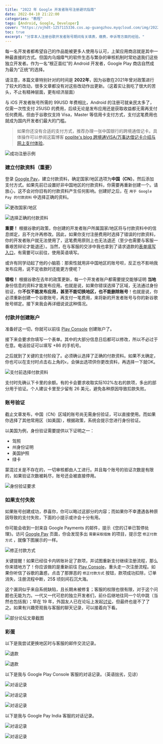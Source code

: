 ```yaml
---
title: "2022 年 Google 开发者账号注册避坑指南"
date: 2022-04-10 21:22:00
categories: "教程"
tags: [Android, Google, Developer]
cover: "https://ojhdt-1257115336.cos.ap-guangzhou.myqcloud.com/img/20220410/0.png"
toc: true
excerpt: "分享本人注册谷歌开发者账号期间有关填表，缴费，申诉等方面的经验。"
---
```

每一名开发者都希望自己的作品能被更多人使用与认可，上架应用商店就是其中一种最直接的方式。但国内乌烟瘴气的软件生态与繁杂的审核机制时常劝退我们这些独立开发者。作为一名“根正苗红”的 Android 开发者，Google Play 商店自然成为最为“正统”的选择。

请注意，本篇文章特别针对的时间是 **2022年**，因为谷歌在2021年曾对政策进行了较大的改动，很多文章都没有对这些改动作出更新。（这着实让我吃了很大的苦头，不止有精神层面，更有经济层面）

与 iOS 开发者账号所需的 99USD 年费相比，Android 的注册可就亲民太多了，仅需一次性支付 25USD 的费用，后续无论是发布应用还是获取收益都无需再支付任何费用。但由于谷歌仅支持 Visa，Master 等信用卡支付方式，支付这笔费用也就成为国内开发者们最大的门槛。
>如果你还没有合适的支付方式，推荐办理一张中国银行的跨境通借记卡。具体操作可以参阅这篇博客 [poplite's blog 跨境通VISA/万事达借记卡介绍与网上支付体验](https://poplite.xyz/post/2018/03/05/boc-debit-card-guide-for-online-payment.html)。

![成功注册示例](https://ojhdt-1257115336.cos.ap-guangzhou.myqcloud.com/img/20220410/14.png)

### 建立付款资料（重要）

登录 [Google Pay](https://pay.google.com/)，建立付款资料，确定国家/地区选项为**中国（CN）**。然后添加支付方式。如果先前已设置好非中国地区的付款资料，你需要再重新创建一个。请放心，这不会对你旧有的付款资料产生任何影响。创建好之后，在 `用于 Google Pay 的付款资料` 中选择正确的资料。

![更改国家/地区](https://ojhdt-1257115336.cos.ap-guangzhou.myqcloud.com/img/20220410/1.png)

![选择正确的付款资料](https://ojhdt-1257115336.cos.ap-guangzhou.myqcloud.com/img/20220410/2.png)

**重要！** 根据谷歌的政策，你创建的开发者账户所属国家/地区将与付款资料中的信息绑定，且不允许再修改。因此，如果你支付注册费用时选择了错误的付款资料，你的开发者账户就无法使用了，这笔费用原则上也无法退还（至少也需要与客服一番艰苦辩论才能退还）。当然，在与客服的交涉中我也拿到了请求退款的[表单填写入口](https://support.google.com/googleplay/android-developer/contact/idv_form?hl=en)，有需要可以前往，使用英语填写。

或许有同学动起了他的小脑筋：那索性就用非中国地区的账号呗，反正也不影响我发布应用，说不定收款时还能更方便呢？

**错啦！** 根据谷歌在去年的政策更新，每一个开发者账户都需要提交能够证明 **当地** 身份信息的资料才能发布应用。也就是说，如果你错误选择了区域，无法通过身份验证，你**不仅不能发布应用，甚至不能切换地区，也不能删除账号**！也就是说，你必须重新创建一个谷歌账号，再支付一笔费用，来将新的开发者账号与你的新谷歌账号绑定。接下来我会再详细说说这种情况。

### 付款并创建账户

准备好这一切，你就可以前往 [Play Console](https://play.google.com/console/signup) 创建账户了。

接下来会要求你填写一个表单。其中的大部分信息日后都可以修改，所以不必过于在意。电话验证可以填写 +86 的手机号。

之后就到了关键的支付阶段了。必须确认选择了正确的付款资料。如果不太确定，你也可以在支付时点击右上角的`x`，会弹出选项供你更改资料，再选择一下就OK。

![支付前选择付款资料](https://ojhdt-1257115336.cos.ap-guangzhou.myqcloud.com/img/20220410/3.png)

支付时先确认下卡里的余额。有的卡会要求收取实际102%左右的款项，多出的部分用于验证。个人建议卡里至少留有 26 美元，避免各种原因导致扣款失败。

### 账号验证

截止文章发布，中国（CN）区域的账号尚无需身份验证，可以直接使用。而如果你选择了其他常用区（如美国），根据政策，系统会提示您进行身份验证。

以美国为例，身份验证需要提供以下证明之一：

- 驾照
- 州身份证明
- 美国护照
- 绿卡

蒙混过关是不存在的，一切审核都由人工进行。并且每个账号的验证次数是有限的，如果验证次数被耗尽，账号还会被直接停用。

![身份验证要求](https://ojhdt-1257115336.cos.ap-guangzhou.myqcloud.com/img/20220410/4.png)

### 如果支付失败

如果账号创建成功，恭喜你，你可以略过这部分的内容；而如果你不幸遭遇各种原因导致的支付失败，下面的小提示或许会十分有用。

你可能会收到一封来自 Google Payments 的邮件，提示《您的订单已暂停处理》。访问 [Google Pay](https://pay.google.com/) 页面，你会发现多出 `需要采取措施` 的项目，提示您 `修正付款方式` ，就像下图展示的一样。

![修正付款方式](https://ojhdt-1257115336.cos.ap-guangzhou.myqcloud.com/img/20220410/5.png)

关键提醒！如果已经往卡内转账补足了款项，并试图重新支付继续注册流程，那么你来错地方了！你应该做的是重新前往 [Play Console](https://play.google.com/console/signup)，重头走一次注册流程。如果你听信了谷歌的蛊惑，点击了那罪恶的 `修正付款方式` 按钮，款项成功扣除，订单消失，注册流程中断，25$ 顷刻间石沉大海。

这个漏洞似乎来自系统缺陷，且长期未被修复；客服的权限也很有限，对于这个问题也无能为力。一代又一代可悲的独立开发者们，前仆后继地往同一个坑中跳（当然也包括我）；早在 19 年，外国友人已在论坛上发起[讨论](https://support.google.com/googleplay/thread/17196697?hl=en)，但最终也是不了了之。如果有兴趣旁观我与客服的聊天记录，可以接着向下看。

![部分论坛文章截图](https://ojhdt-1257115336.cos.ap-guangzhou.myqcloud.com/img/20220410/15.png)

### 彩蛋
以下是我尝试更换地区时与客服的邮件交流记录。

![退款](https://ojhdt-1257115336.cos.ap-guangzhou.myqcloud.com/img/20220410/6.png)

![退款](https://ojhdt-1257115336.cos.ap-guangzhou.myqcloud.com/img/20220410/7.png)

以下是我与 Google Play Console 客服的对话记录。（英语拙劣，见谅）

![对话记录](https://ojhdt-1257115336.cos.ap-guangzhou.myqcloud.com/img/20220410/8.png)

![对话记录](https://ojhdt-1257115336.cos.ap-guangzhou.myqcloud.com/img/20220410/9.png)

![对话记录](https://ojhdt-1257115336.cos.ap-guangzhou.myqcloud.com/img/20220410/10.png)

以下是我与 Google Pay India 客服的对话记录。

![对话记录](https://ojhdt-1257115336.cos.ap-guangzhou.myqcloud.com/img/20220410/11.png)

![对话记录](https://ojhdt-1257115336.cos.ap-guangzhou.myqcloud.com/img/20220410/13.png)
